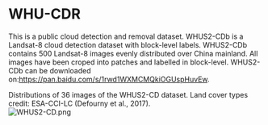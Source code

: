 # WHU-CDR
This is a public cloud detection and removal dataset.
WHUS2-CDb is a Landsat-8 cloud detection dataset with block-level labels.
WHUS2-CDb contains 500 Landsat-8 images evenly distributed over China mainland. All images have been croped into patches and labelled in block-level.
WHUS2-CDb can be downloaded on:https://pan.baidu.com/s/1rwd1WXMCMQkiOGUspHuvEw.

Distributions of 36 images of the WHUS2-CD dataset. Land cover types credit: ESA-CCI-LC (Defourny et al., 2017).    
![WHUS2-CD.png](https://i.loli.net/2021/03/28/5jZLzaeKwONVPMg.png)  
